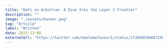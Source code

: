 ```yaml
---
title: "DeFi on Arbitrum: A Dive Into the Layer 2 Frontier"
description: ""
image: "./assets/banner.png"
tag: "Article"
label: "Written"
date: 2023-12-08
externalUrl: "https://twitter.com/ekelemefavour1/status/1730505968872481245?s=46&t=gq-bryaqmjVWCZeK6bMxBA"
---
```

